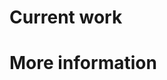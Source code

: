 <style>
  #header {
    display: none !important;
  }

  section {
    margin-top: 0 !important;
    max-width: 800px !important;
  }

  .wrapper {
    max-width: 800px !important;
  }
  
  .job-container {
    display: flex;
    align-items: center;
    background-color: #333;
    padding: 20px;
    margin: 20px 0;
    border-radius: 8px;
    box-shadow: 0 4px 8px rgba(0, 0, 0, 0.5);
    transition: transform 0.3s ease;
  }

  .job-image img {
    width: 200px;
    height: 120px;
    object-fit: cover;
    border-radius: 5px;
    margin-right: 20px;
    border: 3px solid #f0f0f0;
  }

  .job-description h2 {
    margin: 0;
    color: #c0c0c0;
    font-size: 1.5em;
  }

  .job-description p {
    margin: 5px 0;
    color: #e0e0e0;
    font-size: 0.9em;
    line-height: 1.4;
  }

  .job-description p strong {
    color: #a8a8a8;
  }

  .job-institution {
    font-style: italic;
  }

  .button-midnight {
    background-color: #444;
    color: #fff;
    border: 1px solid #666;
    padding: 8px 16px;
    border-radius: 5px;
    text-transform: uppercase;
    font-weight: bold;
    cursor: pointer;
    transition: background-color 0.3s, color 0.3s, border-color 0.3s;
    font-size: 0.9em;
  }

  .button-midnight:hover {
    background-color: #666;
    color: #fff;
    border-color: #888;
  }

  .button-midnight:active {
    background-color: #333;
    color: #fff;
    border-color: #555;
  }
</style>

# Current work

<div id="jobs"></div>

# More information

<script>
  class Job {
    constructor(title, institution, location, description, link, linkTitle) {
      this.title = title;
      this.location = location;
      this.description = description;
      this.link = link;
      this.linkTitle = linkTitle;
    }
  }

  function jobContainer(job) {
    return `
      <div class="job-container">
        <div class="job-description">
          <h2>${job.title}</h2>
          <p class="job-institution">${job.institution}</p>
          <p>${job.location}</p>
          <p>${job.description}</p>
          <a href="${job.link}" target="_blank">
            <button class="button-midnight">${job.linkTitle}</button>
          </a>
        </div>
      </div>
    `;
  }

  fetch("jobs.json")
    .then((response) => response.json())
    .then((jobs) => {
      document.getElementById("jobs").innerHTML = jobs.map(jobContainer).join("");
    })
    .catch((error) => console.error("Error loading jobs:", error));
</script>
